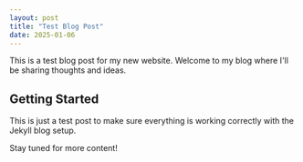 ```yaml
---
layout: post
title: "Test Blog Post"
date: 2025-01-06
---
```


This is a test blog post for my new website. Welcome to my blog where I'll be sharing thoughts and ideas.

## Getting Started

This is just a test post to make sure everything is working correctly with the Jekyll blog setup.

Stay tuned for more content!